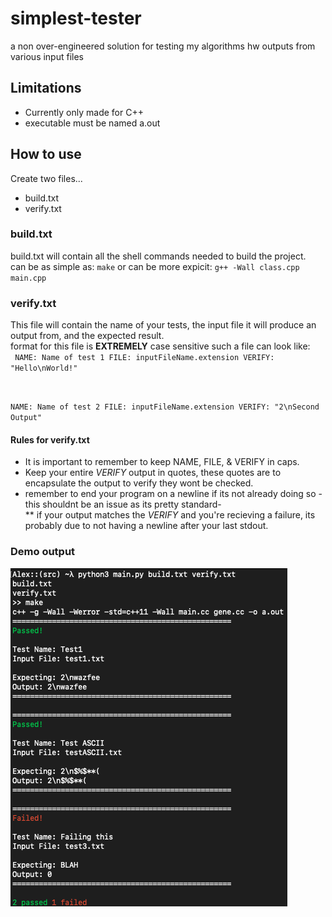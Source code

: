 # simplest-tester
a non over-engineered solution for testing my algorithms hw outputs from various input files

## Limitations
* Currently only made for C++
* executable must be named a.out 


## How to use
Create two files...
* build.txt
* verify.txt

### build.txt
build.txt will contain all the shell commands needed to build the project.  
can be as simple as: ```make```
or can be more expicit: ```g++ -Wall class.cpp main.cpp```

### verify.txt
This file will contain the name of your tests, the input file it will produce an output from, and the expected result.   
format for this file is **EXTREMELY** case sensitive
such a file can look like:    
<code>
NAME: Name of test 1
FILE: inputFileName.extension
VERIFY: "Hello\nWorld!"

NAME: Name of test 2
FILE: inputFileName.extension
VERIFY: "2\nSecond Output" 
</code>
#### Rules for verify.txt
* It is important to remember to keep NAME, FILE, & VERIFY in caps.  
* Keep your entire *VERIFY* output in quotes, these quotes are to encapsulate the output to verify they wont be checked.  
* remember to end your program on a newline if its not already doing so -this shouldnt be an issue as its pretty standard-  
** if your output matches the *VERIFY* and you're recieving a failure, its probably due to not having a newline after your last stdout.  


### Demo output
<img src="https://raw.githubusercontent.com/alexshelto/simplest-tester/main/screenshot/output.png"/>

